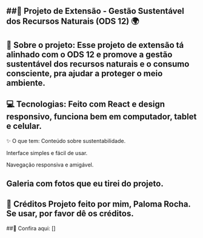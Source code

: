 ##🌿 Projeto de Extensão - Gestão Sustentável dos Recursos Naturais (ODS 12) 🌍
---

📖 Sobre o projeto:
Esse projeto de extensão tá alinhado com o ODS 12 e promove a gestão sustentável dos recursos naturais e o consumo consciente, pra ajudar a proteger o meio ambiente.
---

💻 Tecnologias:
Feito com React e design responsivo, funciona bem em computador, tablet e celular.
---

✨ O que tem:
Conteúdo sobre sustentabilidade.

Interface simples e fácil de usar.

Navegação responsiva e amigável.

Galeria com fotos que eu tirei do projeto.
---

📣 Créditos
Projeto feito por mim, Paloma Rocha. Se usar, por favor dê os créditos.
---

##🔗 Confira aqui: []